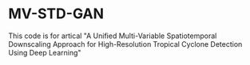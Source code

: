 # MV-STD-GAN
This code is for artical "A Unified Multi-Variable Spatiotemporal Downscaling Approach for High-Resolution Tropical Cyclone Detection Using Deep Learning"
